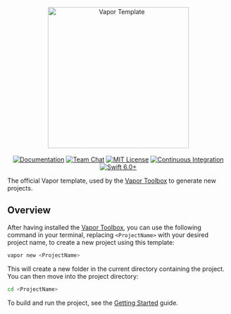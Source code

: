 <p align="center">
    <img src="https://user-images.githubusercontent.com/1342803/36623515-7293b4ec-18d3-11e8-85ab-4e2f8fb38fbd.png" width="320" alt="Vapor Template">
    <br>
    <br>
    <a href="https://docs.vapor.codes/4.0/"><img src="https://design.vapor.codes/images/readthedocs.svg" alt="Documentation"></a>
    <a href="https://discord.gg/vapor"><img src="https://design.vapor.codes/images/discordchat.svg" alt="Team Chat"></a>
    <a href="LICENSE"><img src="https://design.vapor.codes/images/mitlicense.svg" alt="MIT License"></a>
    <a href="https://github.com/vapor/template/actions/workflows/test-template.yml"><img src="https://img.shields.io/github/actions/workflow/status/vapor/template/test-template.yml?event=push&style=plastic&logo=github&label=tests&logoColor=%23ccc" alt="Continuous Integration"></a>
    <a href="https://swift.org"><img src="https://design.vapor.codes/images/swift60up.svg" alt="Swift 6.0+"></a>
</p>

The official Vapor template, used by the [Vapor Toolbox](https://github.com/vapor/toolbox) to generate new projects.

## Overview

After having installed the [Vapor Toolbox](https://github.com/vapor/toolbox), you can use the following command in your terminal, replacing `<ProjectName>` with your desired project name, to create a new project using this template:

```sh
vapor new <ProjectName>
```

This will create a new folder in the current directory containing the project.
You can then move into the project directory:

```sh
cd <ProjectName>
```

To build and run the project, see the [Getting Started](https://docs.vapor.codes/getting-started/hello-world/#build-run) guide.